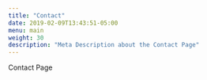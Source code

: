 ```yaml
---
title: "Contact"
date: 2019-02-09T13:43:51-05:00
menu: main
weight: 30
description: "Meta Description about the Contact Page"
---
```


Contact Page